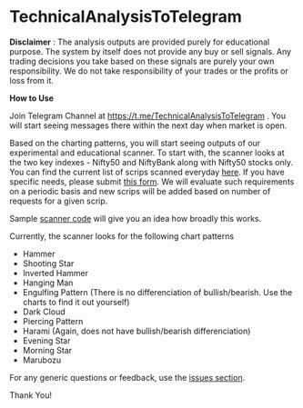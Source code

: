 # TechnicalAnalysisToTelegram

**Disclaimer** : The analysis outputs are provided purely for educational purpose. The system by itself does not provide any buy or sell signals. Any trading decisions you take based on these signals are purely your own responsibility. We do not take responsibility of your trades or the profits or loss from it.

**How to Use**

Join Telegram Channel at https://t.me/TechnicalAnalysisToTelegram . You will start seeing messages there within the next day when market is open.

Based on the charting patterns, you will start seeing outputs of our experimental and educational scanner. To start with, the scanner looks at the two key indexes - Nifty50 and NiftyBank along with Nifty50 stocks only. You can find the current list of scrips scanned everyday [here](https://github.com/ramkumarkr/TechnicalAnalysisToTelegram/blob/master/scrips_list.txt). If you have specific needs, please submit [this form](https://forms.gle/E5Eq42ZhrpfJ4SQu7). We will evaluate such requirements on a periodic basis and new scrips will be added based on number of requests for a given scrip.

Sample [scanner code](https://github.com/ramkumarkr/TechnicalAnalysisToTelegram/blob/master/scanner.py) will give you an idea how broadly this works.

Currently, the scanner looks for the following chart patterns
- Hammer
- Shooting Star
- Inverted Hammer
- Hanging Man
- Engulfing Pattern (There is no differenciation of bullish/bearish. Use the charts to find it out yourself)
- Dark Cloud
- Piercing Pattern
- Harami (Again, does not have bullish/bearish differenciation)
- Evening Star
- Morning Star
- Marubozu

For any generic questions or feedback, use the [issues section](https://github.com/ramkumarkr/TechnicalAnalysisToTelegram/issues).

Thank You!
